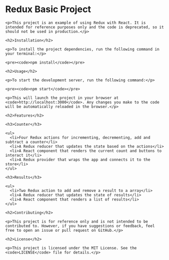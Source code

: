<!DOCTYPE html>
<html>
  <head>
    <meta charset="utf-8">
    <title>Redux Basic Project</title>
  </head>
  <body>
    <h1>Redux Basic Project</h1>

    <p>This project is an example of using Redux with React. It is intended for reference purposes only and the code is deprecated, so it should not be used in production.</p>

    <h2>Installation</h2>

    <p>To install the project dependencies, run the following command in your terminal:</p>

    <pre><code>npm install</code></pre>

    <h2>Usage</h2>

    <p>To start the development server, run the following command:</p>

    <pre><code>npm start</code></pre>

    <p>This will launch the project in your browser at <code>http://localhost:3000</code>. Any changes you make to the code will be automatically reloaded in the browser.</p>

    <h2>Features</h2>

    <h3>Counter</h3>

    <ul>
      <li>Four Redux actions for incrementing, decrementing, add and subtract a counter</li>
      <li>A Redux reducer that updates the state based on the actions</li>
      <li>A React component that renders the current count and buttons to interact it</li>
      <li>A Redux provider that wraps the app and connects it to the store</li>
    </ul>

    <h3>Results</h3>

    <ul>
      <li>Two Redux action to add and remove a result to a array</li>
      <li>A Redux reducer that updates the state of results</li>
      <li>A React component that renders a list of results</li>
    </ul>

    <h2>Contributing</h2>

    <p>This project is for reference only and is not intended to be contributed to. However, if you have suggestions or feedback, feel free to open an issue or pull request on GitHub.</p>

    <h2>License</h2>

    <p>This project is licensed under the MIT License. See the <code>LICENSE</code> file for details.</p>
  </body>
</html>
